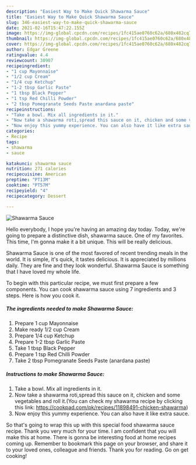 ```yaml
---
description: "Easiest Way to Make Quick Shawarma Sauce"
title: "Easiest Way to Make Quick Shawarma Sauce"
slug: 346-easiest-way-to-make-quick-shawarma-sauce
date: 2021-02-16T15:47:22.155Z
image: https://img-global.cpcdn.com/recipes/1fc415ae0760c62a/680x482cq70/shawarma-sauce-recipe-main-photo.jpg
thumbnail: https://img-global.cpcdn.com/recipes/1fc415ae0760c62a/680x482cq70/shawarma-sauce-recipe-main-photo.jpg
cover: https://img-global.cpcdn.com/recipes/1fc415ae0760c62a/680x482cq70/shawarma-sauce-recipe-main-photo.jpg
author: Edgar Greene
ratingvalue: 4.4
reviewcount: 30907
recipeingredient:
- "1 cup Mayonnaise"
- "1/2 cup Cream"
- "1/4 cup Ketchup"
- "1-2 tbsp Garlic Paste"
- "1 tbsp Black Pepper"
- "1 tsp Red Chilli Powder"
- "2 tbsp Pomegranate Seeds Paste anardana paste"
recipeinstructions:
- "Take a bowl. Mix all ingredients in it."
- "Now take a shawarma roti,spread this sauce on it, chicken and some vegetables and roll it.(You can check my shawarma recipe by clicking this link: https://cookpad.com/pk/recipes/11898491-chicken-shawarma)"
- "Now enjoy this yummy experience. You can also have it like extra sauce."
categories:
- Recipe
tags:
- shawarma
- sauce

katakunci: shawarma sauce 
nutrition: 271 calories
recipecuisine: American
preptime: "PT13M"
cooktime: "PT57M"
recipeyield: "4"
recipecategory: Dessert

---
```



![Shawarma Sauce](https://img-global.cpcdn.com/recipes/1fc415ae0760c62a/680x482cq70/shawarma-sauce-recipe-main-photo.jpg)

Hello everybody, I hope you're having an amazing day today. Today, we're going to prepare a distinctive dish, shawarma sauce. One of my favorites. This time, I'm gonna make it a bit unique. This will be really delicious.

Shawarma Sauce is one of the most favored of recent trending meals in the world. It is simple, it's quick, it tastes delicious. It is appreciated by millions daily. They are fine and they look wonderful. Shawarma Sauce is something that I have loved my whole life.




To begin with this particular recipe, we must first prepare a few components. You can cook shawarma sauce using 7 ingredients and 3 steps. Here is how you cook it.

<!--inarticleads1-->

##### The ingredients needed to make Shawarma Sauce:

1. Prepare 1 cup Mayonnaise
1. Make ready 1/2 cup Cream
1. Prepare 1/4 cup Ketchup
1. Prepare 1-2 tbsp Garlic Paste
1. Take 1 tbsp Black Pepper
1. Prepare 1 tsp Red Chilli Powder
1. Take 2 tbsp Pomegranate Seeds Paste (anardana paste)




<!--inarticleads2-->

##### Instructions to make Shawarma Sauce:

1. Take a bowl. Mix all ingredients in it.
1. Now take a shawarma roti,spread this sauce on it, chicken and some vegetables and roll it.(You can check my shawarma recipe by clicking this link: https://cookpad.com/pk/recipes/11898491-chicken-shawarma)
1. Now enjoy this yummy experience. You can also have it like extra sauce.




So that's going to wrap this up with this special food shawarma sauce recipe. Thank you very much for your time. I am confident that you will make this at home. There is gonna be interesting food at home recipes coming up. Remember to bookmark this page on your browser, and share it to your loved ones, colleague and friends. Thank you for reading. Go on get cooking!
